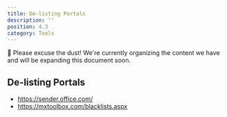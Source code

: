```yaml
---
title: De-listing Portals
description: ''
position: 4.3
category: Tools
---
```

<alert type="warning">
🚧 Please excuse the dust! We're currently organizing the content we have and will be expanding this document soon.
</alert>

## De-listing Portals
* https://sender.office.com/
* https://mxtoolbox.com/blacklists.aspx
